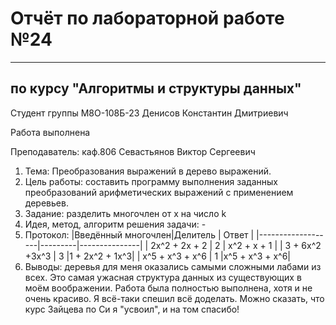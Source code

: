 # Отчёт по лабораторной работе №24

---

## по курсу "Алгоритмы и структуры данных"


Студент группы М8О-108Б-23 Денисов Константин Дмитриевич

Работа выполнена

Преподаватель: каф.806 Севастьянов Виктор Сергеевич
1. Тема: Преобразования выражений в дерево выражений.
2. Цель работы: составить программу выполнения заданных преобразований арифметических выражений с применением деревьев.
3. Задание: разделить многочлен от x на число k
4. Идея, метод, алгоритм решения задачи: -
5. Протокол:
|Введённый многочлен|Делитель |     Ответ     |
|-------------------|---------|---------------|
|   2x^2 + 2x + 2   |    2    |  x^2 +  x + 1 |
|   3 + 6x^2 +3x^3  |    3    |1 + 2x^2 + 1x^3|
|  x^5 + x^3 + x^6  |    1    |x^5 + x^3 + x^6|
6. Выводы: деревья для меня оказались самыми сложными лабами из всех. Это самая ужасная структура данных из существующих в моём воображении. Работа была полностью выполнена, хотя и не очень красиво. Я всё-таки спешил всё доделать. Можно сказать, что курс Зайцева по Си я "усвоил", и на том спасибо!